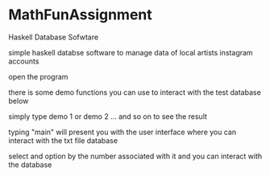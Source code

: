 # MathFunAssignment
Haskell Database Sofwtare

simple haskell databse software to manage data of local artists instagram accounts

open the program


there is some demo functions you can use to interact with the test database below

simply type demo 1 or demo 2 ... and so on to see the result



typing "main" will present you with the user interface where you can interact with the txt file database

  
select and option by the number associated with it and you can interact with the database

